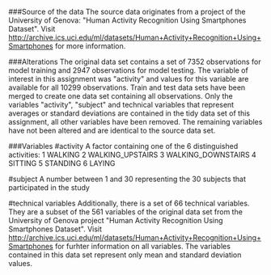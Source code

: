 ###Source of the data
The source data originates from a project of the University of Genova: "Human Activity Recognition Using Smartphones Dataset". Visit http://archive.ics.uci.edu/ml/datasets/Human+Activity+Recognition+Using+Smartphones for more information.

###Alterations
The original data set contains a set of 7352 observations for model training and 2947 observations for model testing. The variable of interest in this assignment was "activity" and values for this variable are available for all 10299 observations. Train and test data sets have been merged to create one data set containing all observations. Only the variables "activity", "subject" and technical variables that represent averages or standard deviations are contained in the tidy data set of this assignment, all other variables have been removed. The remaining variables have not been altered and are identical to the source data set.

###Variables
#activity
A factor containing one of the 6 distinguished activities: 
1 WALKING
2 WALKING_UPSTAIRS
3 WALKING_DOWNSTAIRS
4 SITTING
5 STANDING
6 LAYING

#subject
A number between 1 and 30 representing the 30 subjects that participated in the study

#technical variables
Additionally, there is a set of 66 technical variables. They are a subset of the 561 variables of the original data set from the University of Genova project "Human Activity Recognition Using Smartphones Dataset". Visit http://archive.ics.uci.edu/ml/datasets/Human+Activity+Recognition+Using+Smartphones for furhter information on all variables. The variables contained in this data set represent only mean and standard deviation values.

